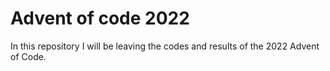 # Advent of code 2022

In this repository I will be leaving the codes and results of the 2022 Advent of Code.

